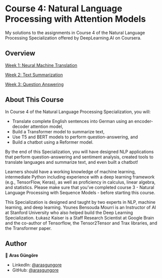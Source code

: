 # Course 4: Natural Language Processing with Attention Models

My solutions to the assignments in Course 4 of the Natural Language Processing Specialization offered by DeepLearning.AI on Coursera.



## Overview

[Week 1: Neural Machine Translation](NMTwithAttention)

[Week 2: Text Summarization](TransformerSummarizer)

[Week 3: Question Answering](QuestionAnswering)



## About This Course

In Course 4 of the Natural Language Processing Specialization, you will:

- Translate complete English sentences into German using an encoder-decoder attention model,
- Build a Transformer model to summarize text,
- Use T5 and BERT models to perform question-answering, and
- Build a chatbot using a Reformer model.

By the end of this Specialization, you will have designed NLP applications that perform question-answering and sentiment analysis, created tools to translate languages and summarize text, and even built a chatbot!

Learners should have a working knowledge of machine learning, intermediate Python including experience with a deep learning framework (e.g., TensorFlow, Keras), as well as proficiency in calculus, linear algebra, and statistics. Please make sure that you’ve completed course 3 - Natural Language Processing with Sequence Models - before starting this course.

This Specialization is designed and taught by two experts in NLP, machine learning, and deep learning. Younes Bensouda Mourri is an Instructor of AI at Stanford University who also helped build the Deep Learning Specialization. Łukasz Kaiser is a Staff Research Scientist at Google Brain and the co-author of Tensorflow, the Tensor2Tensor and Trax libraries, and the Transformer paper.



## Author

👤 **Aras Güngöre**

- LinkedIn: [@arasgungore](https://www.linkedin.com/in/arasgungore)
- GitHub: [@arasgungore](https://github.com/arasgungore)

